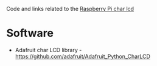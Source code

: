 Code and links related to the [Raspberry Pi char lcd](https://learn.adafruit.com/character-lcds/overview)

Software
========

* Adafruit char LCD library - https://github.com/adafruit/Adafruit_Python_CharLCD
